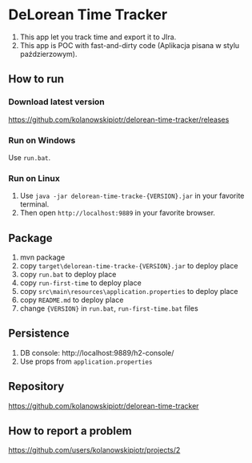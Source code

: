# DeLorean Time Tracker
1. This app let you track time and export it to JIra.
2. This app is POC with fast-and-dirty code (Aplikacja pisana w stylu paździerzowym).

## How to run
### Download latest version
https://github.com/kolanowskipiotr/delorean-time-tracker/releases
### Run on Windows
Use `run.bat`.
### Run on Linux
1. Use `java -jar delorean-time-tracke-{VERSION}.jar` in your favorite terminal.
1. Then open `http://localhost:9889` in your favorite browser.

## Package
1. mvn package
1. copy `target\delorean-time-tracke-{VERSION}.jar` to deploy place
1. copy `run.bat` to deploy place
1. copy `run-first-time` to deploy place
1. copy `src\main\resources\application.properties` to deploy place
1. copy `README.md` to deploy place
1. change `{VERSION}` in `run.bat`, `run-first-time.bat` files

## Persistence
1. DB console: http://localhost:9889/h2-console/
1. Use props from `application.properties`

## Repository
https://github.com/kolanowskipiotr/delorean-time-tracker

## How to report a problem
https://github.com/users/kolanowskipiotr/projects/2
